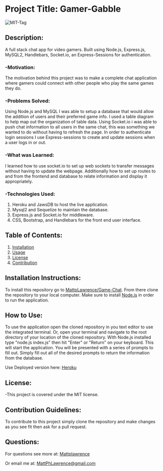 # Project Title: Gamer-Gabble

![MIT-Tag](https://shields.io/badge/license-MIT-green)

## Description:

A full stack chat app for video gamers. Built using Node.js, Express.js, MySQL2, Handlebars, Socket.io, an Express-Sessions for authentication.

### -Motivation:

The motivation behind this project was to make a complete chat application where gamers could connect with other people who play the same games they do.

### -Problems Solved:

Using Node.js and MySQL I was able to setup a database that would allow the addition of users and their preferred game info. I used a table diagram to help map out the organization of table data. Using Socket.io i was able to push chat information to all users in the same chat, this was something we wanted to do without having to refresh the page. In order to authenticate login sessions I use Express-sessions to create and update sessions when a user logs in or out.

### -What was Learned:

I learned how to use socket.io to set up web sockets to transfer messages without having to update the webpage. Additionally how to set up routes to and from the frontend and database to relate information and display it appropriately.

### -Technologies Used:

1. Heroku and JawsDB to host the live application.
2. Mysql2 and Sequelize to maintain the database.
3. Express.js and Socket.io for middleware.
4. CSS, Bootstrap, and Handlebars for the front end user interface.

## Table of Contents:

1. [Installation](#install)
2. [Usage](#usage)
3. [License](#license)
4. [Contribution](#contribution)

## Installation Instructions: <a name="install"></a>

To install this repository go to [MattpLawrence/Game-Chat](https://github.com/MattpLawrence/Game-Chat). From there clone the repository to your local computer. Make sure to install [Node.js](https://nodejs.org/en/download/) in order to run the application.

## How to Use: <a name="usage"></a>

To use the application open the cloned repository in you text editor to use the integrated terminal. Or, open your terminal and navigate to the root directory of your location of the cloned repository. With Node.js installed type "node.js index.js" then hit "Enter" or "Return" on your keyboard. This will start the application. You will be presented with a series of prompts to fill out. Simply fill out all of the desired prompts to return the information from the database.

Use Deployed version here: [Heroku](https://gamer-gabble.herokuapp.com/)

## License: <a name="license"></a>

-This project is covered under the MIT license.

## Contribution Guidelines: <a name="contribution"></a>

To contribute to this project simply clone the repository and make changes as you see fit then ask for a pull request.

## Questions: <a name="username"></a>

For questions see more at:
[Mattplawrence](https://github.com/MattpLawrence)

Or email me at: MattPhLawrence@gmail.com
